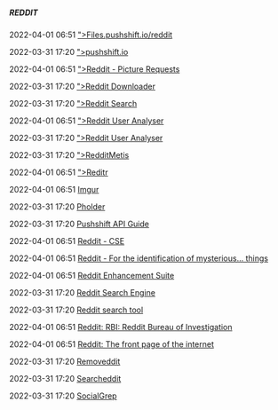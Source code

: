 #####  REDDIT

2022-04-01 06:51 [&quot;&gt;Files.pushshift.io/reddit](http://files.pushshift.io/reddit/)

2022-03-31 17:20 [&quot;&gt;pushshift.io](https://pushshift.io/)

2022-04-01 06:51 [&quot;&gt;Reddit - Picture Requests](https://www.reddit.com/r/picrequests)

2022-03-31 17:20 [&quot;&gt;Reddit Downloader](https://redditdownloader.github.io/)

2022-03-31 17:20 [&quot;&gt;Reddit Search](https://camas.github.io/reddit-search)

2022-04-01 06:51 [&quot;&gt;Reddit User Analyser](https://atomiks.github.io/reddit-user-analyser/)

2022-03-31 17:20 [&quot;&gt;Reddit User Analyser](https://reddit-user-analyser.netlify.app/)

2022-03-31 17:20 [&quot;&gt;RedditMetis](https://redditmetis.com/)

2022-04-01 06:51 [&quot;&gt;Reditr](http://reditr.com/)

2022-04-01 06:51 [Imgur](https://imgur.com/search?q=)

2022-03-31 17:20 [Pholder](https://pholder.com/)

2022-03-31 17:20 [Pushshift API Guide](https://github.com/pushshift/api)

2022-04-01 06:51 [Reddit - CSE](https://cse.google.com/cse?cx=007749065626525752968%3Aqh5bqebwi30)

2022-04-01 06:51 [Reddit - For the identification of mysterious... things](https://www.reddit.com/r/whatisthisthing)

2022-04-01 06:51 [Reddit Enhancement Suite](https://chrome.google.com/webstore/detail/reddit-enhancement-suite/kbmfpngjjgdllneeigpgjifpgocmfgmb)

2022-03-31 17:20 [Reddit Search Engine](https://cse.google.com/cse?cx=0728740ab68a619ba)

2022-03-31 17:20 [Reddit search tool](https://www.aware-online.com/en/osint-tools/reddit-search-tool/)

2022-04-01 06:51 [Reddit: RBI: Reddit Bureau of Investigation](https://www.reddit.com/r/RBI)

2022-04-01 06:51 [Reddit: The front page of the internet](https://www.reddit.com/)

2022-03-31 17:20 [Removeddit](https://removeddit.com/)

2022-03-31 17:20 [Searcheddit](https://www.hugedomains.com/domain_profile.cfm?d=searcheddit.com)

2022-03-31 17:20 [SocialGrep](https://socialgrep.com/search)




